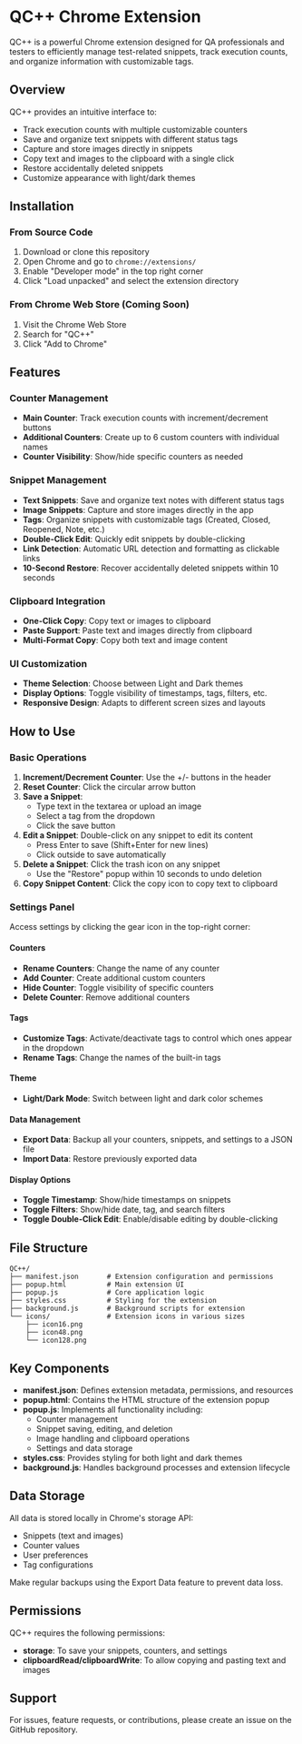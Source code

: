 # QC++ Chrome Extension

QC++ is a powerful Chrome extension designed for QA professionals and testers to efficiently manage test-related snippets, track execution counts, and organize information with customizable tags.

## Overview

QC++ provides an intuitive interface to:
- Track execution counts with multiple customizable counters
- Save and organize text snippets with different status tags
- Capture and store images directly in snippets
- Copy text and images to the clipboard with a single click
- Restore accidentally deleted snippets
- Customize appearance with light/dark themes

## Installation

### From Source Code
1. Download or clone this repository
2. Open Chrome and go to `chrome://extensions/`
3. Enable "Developer mode" in the top right corner
4. Click "Load unpacked" and select the extension directory

### From Chrome Web Store (Coming Soon)
1. Visit the Chrome Web Store
2. Search for "QC++"
3. Click "Add to Chrome"

## Features

### Counter Management
- **Main Counter**: Track execution counts with increment/decrement buttons
- **Additional Counters**: Create up to 6 custom counters with individual names
- **Counter Visibility**: Show/hide specific counters as needed

### Snippet Management
- **Text Snippets**: Save and organize text notes with different status tags
- **Image Snippets**: Capture and store images directly in the app
- **Tags**: Organize snippets with customizable tags (Created, Closed, Reopened, Note, etc.)
- **Double-Click Edit**: Quickly edit snippets by double-clicking
- **Link Detection**: Automatic URL detection and formatting as clickable links
- **10-Second Restore**: Recover accidentally deleted snippets within 10 seconds

### Clipboard Integration
- **One-Click Copy**: Copy text or images to clipboard
- **Paste Support**: Paste text and images directly from clipboard
- **Multi-Format Copy**: Copy both text and image content

### UI Customization
- **Theme Selection**: Choose between Light and Dark themes
- **Display Options**: Toggle visibility of timestamps, tags, filters, etc.
- **Responsive Design**: Adapts to different screen sizes and layouts

## How to Use

### Basic Operations
1. **Increment/Decrement Counter**: Use the +/- buttons in the header
2. **Reset Counter**: Click the circular arrow button
3. **Save a Snippet**:
   - Type text in the textarea or upload an image
   - Select a tag from the dropdown
   - Click the save button
4. **Edit a Snippet**: Double-click on any snippet to edit its content
   - Press Enter to save (Shift+Enter for new lines)
   - Click outside to save automatically
5. **Delete a Snippet**: Click the trash icon on any snippet
   - Use the "Restore" popup within 10 seconds to undo deletion
6. **Copy Snippet Content**: Click the copy icon to copy text to clipboard

### Settings Panel
Access settings by clicking the gear icon in the top-right corner:

#### Counters
- **Rename Counters**: Change the name of any counter
- **Add Counter**: Create additional custom counters
- **Hide Counter**: Toggle visibility of specific counters
- **Delete Counter**: Remove additional counters

#### Tags
- **Customize Tags**: Activate/deactivate tags to control which ones appear in the dropdown
- **Rename Tags**: Change the names of the built-in tags

#### Theme
- **Light/Dark Mode**: Switch between light and dark color schemes

#### Data Management
- **Export Data**: Backup all your counters, snippets, and settings to a JSON file
- **Import Data**: Restore previously exported data

#### Display Options
- **Toggle Timestamp**: Show/hide timestamps on snippets
- **Toggle Filters**: Show/hide date, tag, and search filters
- **Toggle Double-Click Edit**: Enable/disable editing by double-clicking

## File Structure

```
QC++/
├── manifest.json       # Extension configuration and permissions
├── popup.html          # Main extension UI
├── popup.js            # Core application logic
├── styles.css          # Styling for the extension
├── background.js       # Background scripts for extension
└── icons/              # Extension icons in various sizes
    ├── icon16.png
    ├── icon48.png
    └── icon128.png
```

## Key Components

- **manifest.json**: Defines extension metadata, permissions, and resources
- **popup.html**: Contains the HTML structure of the extension popup
- **popup.js**: Implements all functionality including:
  - Counter management
  - Snippet saving, editing, and deletion
  - Image handling and clipboard operations
  - Settings and data storage
- **styles.css**: Provides styling for both light and dark themes
- **background.js**: Handles background processes and extension lifecycle

## Data Storage

All data is stored locally in Chrome's storage API:
- Snippets (text and images)
- Counter values
- User preferences
- Tag configurations

Make regular backups using the Export Data feature to prevent data loss.

## Permissions

QC++ requires the following permissions:
- **storage**: To save your snippets, counters, and settings
- **clipboardRead/clipboardWrite**: To allow copying and pasting text and images

## Support

For issues, feature requests, or contributions, please create an issue on the GitHub repository. 